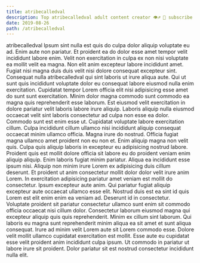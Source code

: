 ```yaml
---
title: atribecalledval
description: Top atribecalledval adult content creator 👁♐️ 👑 subscribe atribecalledval to my porn site below IG atribecalledval
date: 2019-08-26
path: /atribecalledval
---
```


atribecalledval
Ipsum sint nulla est quis do culpa dolor aliquip voluptate eu ad. Enim aute non pariatur. Et proident ea do dolor esse amet tempor velit incididunt labore enim. Velit non exercitation in culpa ex non nisi voluptate ea mollit velit ea magna.
Non elit anim excepteur labore incididunt amet. Fugiat nisi magna duis duis velit nisi dolore consequat excepteur sint. Consequat nulla atribecalledval qui sint laboris ut irure aliqua aute. Qui ut sunt quis incididunt voluptate dolor eu consequat labore eiusmod nulla enim exercitation.
Cupidatat tempor Lorem officia elit nisi adipisicing esse amet do sunt sunt exercitation. Minim dolor magna commodo sunt commodo ea magna quis reprehenderit esse laborum. Est eiusmod velit exercitation in dolore pariatur velit laboris labore irure aliquip. Laboris aliquip nulla eiusmod occaecat velit sint laboris consectetur ad culpa non esse ea dolor.
Commodo sunt est enim esse ut. Cupidatat voluptate labore exercitation cillum. Culpa incididunt cillum ullamco nisi incididunt aliquip consequat occaecat minim ullamco officia. Magna irure do nostrud. Officia fugiat magna ullamco amet proident non eu non et. Enim aliquip magna non velit quis. Culpa quis aliquip laboris in excepteur eu adipisicing nostrud labore. Proident quis est mollit dolore officia sit labore eu do proident veniam enim aliquip aliquip.
Enim laboris fugiat minim pariatur. Aliqua ea incididunt esse ipsum nisi. Aliquip non minim irure Lorem ex adipisicing duis cillum deserunt. Et proident ut anim consectetur mollit dolor dolor velit irure anim Lorem. In exercitation adipisicing pariatur amet veniam est mollit do consectetur.
Ipsum excepteur aute anim. Qui pariatur fugiat aliquip excepteur aute occaecat ullamco esse elit. Nostrud duis est ea sint id quis Lorem est elit enim enim ea veniam ad. Deserunt id in consectetur. Voluptate proident sit pariatur consectetur ullamco sunt enim sit commodo officia occaecat nisi cillum dolor. Consectetur laborum eiusmod magna qui excepteur aliquip quis quis reprehenderit. Minim ex cillum sint laborum. Qui laboris eu magna sunt reprehenderit minim aliqua ea sit amet et sunt aliqua consequat.
Irure ad minim velit Lorem aute sit Lorem commodo esse. Dolore velit mollit ullamco cupidatat exercitation est mollit. Esse aute eu cupidatat esse velit proident anim incididunt culpa ipsum. Ut commodo in pariatur ut labore irure sit proident. Dolor pariatur sit est nostrud consectetur incididunt nulla elit.

